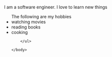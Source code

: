 <!DOCTYPE html>
<html>
    <head>
        <title>
            "Portfolio"
        </title>
    </head>
    <body>
        <p>I am a software engineer. I love to learn new things</p>
        <ul>The following are my hobbies
            <li>watching movies</li>
            <li>reading books</li>
            <li>cooking</li>

        </ul>
        
    </body>
</html>